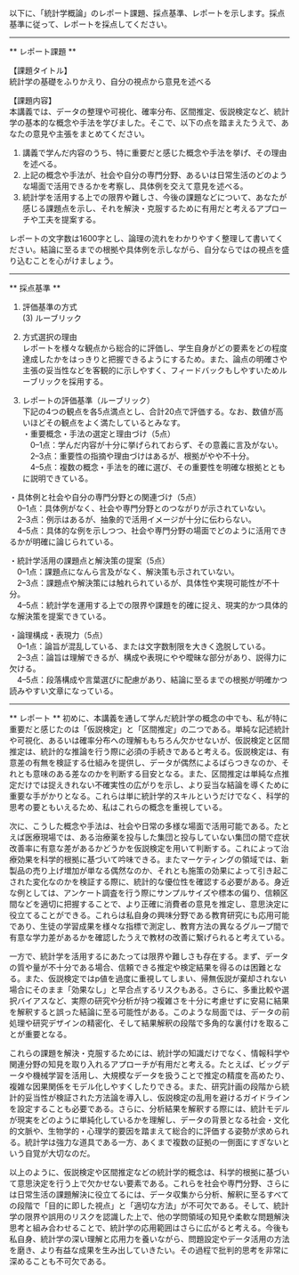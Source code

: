 以下に、「統計学概論」のレポート課題、採点基準、レポートを示します。採点基準に従って、レポートを採点してください。

---------------------------------------
** レポート課題 **

【課題タイトル】  
統計学の基礎をふりかえり、自分の視点から意見を述べる

【課題内容】  
本講義では、データの整理や可視化、確率分布、区間推定、仮説検定など、統計学の基本的な概念や手法を学びました。そこで、以下の点を踏まえたうえで、あなたの意見や主張をまとめてください。

1. 講義で学んだ内容のうち、特に重要だと感じた概念や手法を挙げ、その理由を述べる。  
2. 上記の概念や手法が、社会や自分の専門分野、あるいは日常生活のどのような場面で活用できるかを考察し、具体例を交えて意見を述べる。  
3. 統計学を活用する上での限界や難しさ、今後の課題などについて、あなたが感じる課題点を示し、それを解決・克服するために有用だと考えるアプローチや工夫を提案する。  

レポートの文字数は1600字とし、論理の流れをわかりやすく整理して書いてください。結論に至るまでの根拠や具体例を示しながら、自分ならではの視点を盛り込むことを心がけましょう。

---------------------------------------
** 採点基準 **

1. 評価基準の方式  
(3) ルーブリック

2. 方式選択の理由  
レポートを様々な観点から総合的に評価し、学生自身がどの要素をどの程度達成したかをはっきりと把握できるようにするため。また、論点の明確さや主張の妥当性などを客観的に示しやすく、フィードバックもしやすいためルーブリックを採用する。

3. レポートの評価基準（ルーブリック）  
下記の4つの観点を各5点満点とし、合計20点で評価する。なお、数値が高いほどその観点をよく満たしているとみなす。  
・重要概念・手法の選定と理由づけ（5点）  
 0–1点：学んだ内容が十分に挙げられておらず、その意義に言及がない。  
 2–3点：重要性の指摘や理由づけはあるが、根拠がやや不十分。  
 4–5点：複数の概念・手法を的確に選び、その重要性を明確な根拠とともに説明できている。  

・具体例と社会や自分の専門分野との関連づけ（5点）  
 0–1点：具体例がなく、社会や専門分野とのつながりが示されていない。  
 2–3点：例示はあるが、抽象的で活用イメージが十分に伝わらない。  
 4–5点：具体的な例を示しつつ、社会や専門分野の場面でどのように活用できるかが明確に論じられている。  

・統計学活用の課題点と解決策の提案（5点）  
 0–1点：課題点になんら言及がなく、解決策も示されていない。  
 2–3点：課題点や解決策には触れられているが、具体性や実現可能性が不十分。  
 4–5点：統計学を運用する上での限界や課題を的確に捉え、現実的かつ具体的な解決策を提案できている。  

・論理構成・表現力（5点）  
 0–1点：論旨が混乱している、または文字数制限を大きく逸脱している。  
 2–3点：論旨は理解できるが、構成や表現にやや曖昧な部分があり、説得力に欠ける。  
 4–5点：段落構成や言葉選びに配慮があり、結論に至るまでの根拠が明確かつ読みやすい文章になっている。  

---------------------------------------
** レポート **
初めに、本講義を通して学んだ統計学の概念の中でも、私が特に重要だと感じたのは「仮説検定」と「区間推定」の二つである。単純な記述統計や可視化、あるいは確率分布への理解ももちろん欠かせないが、仮説検定と区間推定は、統計的な推論を行う際に必須の手続きであると考える。仮説検定は、有意差の有無を検証する仕組みを提供し、データが偶然によるばらつきなのか、それとも意味のある差なのかを判断する目安となる。また、区間推定は単純な点推定だけでは捉えきれない不確実性の広がりを示し、より妥当な結論を導くために重要な手がかりとなる。これらは単に統計学的スキルというだけでなく、科学的思考の要ともいえるため、私はこれらの概念を重視している。

次に、こうした概念や手法は、社会や日常の多様な場面で活用可能である。たとえば医療現場では、ある治療薬を投与した集団と投与していない集団の間で症状改善率に有意な差があるかどうかを仮説検定を用いて判断する。これによって治療効果を科学的根拠に基づいて吟味できる。またマーケティングの領域では、新製品の売り上げ増加が単なる偶然なのか、それとも施策の効果によって引き起こされた変化なのかを検証する際に、統計的な優位性を確認する必要がある。身近な例としては、アンケート調査を行う際にサンプルサイズや標本の偏り、信頼区間などを適切に把握することで、より正確に消費者の意見を推定し、意思決定に役立てることができる。これらは私自身の興味分野である教育研究にも応用可能であり、生徒の学習成果を様々な指標で測定し、教育方法の異なるグループ間で有意な学力差があるかを確認したうえで教材の改善に繋げられると考えている。

一方で、統計学を活用するにあたっては限界や難しさも存在する。まず、データの質や量が不十分である場合、信頼できる推定や検定結果を得るのは困難となる。また、仮説検定ではp値を過度に重視してしまい、帰無仮説が棄却されない場合にそのまま「効果なし」と早合点するリスクもある。さらに、多重比較や選択バイアスなど、実際の研究や分析が持つ複雑さを十分に考慮せずに安易に結果を解釈すると誤った結論に至る可能性がある。このような局面では、データの前処理や研究デザインの精密化、そして結果解釈の段階で多角的な裏付けを取ることが重要となる。

これらの課題を解決・克服するためには、統計学の知識だけでなく、情報科学や関連分野の知見を取り入れるアプローチが有用だと考える。たとえば、ビッグデータや機械学習を活用し、大規模なデータを扱うことで推定の精度を高めたり、複雑な因果関係をモデル化しやすくしたりできる。また、研究計画の段階から統計的妥当性が検証された方法論を導入し、仮説検定の乱用を避けるガイドラインを設定することも必要である。さらに、分析結果を解釈する際には、統計モデルが現実をどのように単純化しているかを理解し、データの背景となる社会・文化的文脈や、生物学的・心理学的要因を踏まえて総合的に評価する姿勢が求められる。統計学は強力な道具である一方、あくまで複数の証拠の一側面にすぎないという自覚が大切なのだ。

以上のように、仮説検定や区間推定などの統計学的概念は、科学的根拠に基づいて意思決定を行う上で欠かせない要素である。これらを社会や専門分野、さらには日常生活の課題解決に役立てるには、データ収集から分析、解釈に至るすべての段階で「目的に即した視点」と「適切な方法」が不可欠である。そして、統計学の限界や誤用のリスクを認識した上で、他の学問領域の知見や柔軟な問題解決思考と組み合わせることで、統計学の応用範囲はさらに広がると考える。今後も私自身、統計学の深い理解と応用力を養いながら、問題設定やデータ活用の方法を磨き、より有益な成果を生み出していきたい。その過程で批判的思考を非常に深めることも不可欠である。

